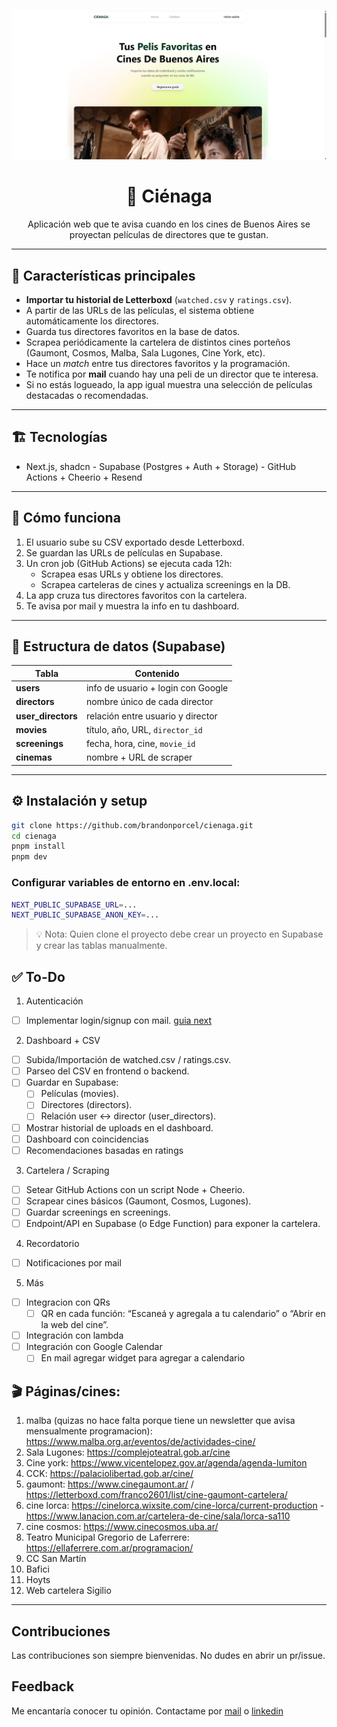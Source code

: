 <p align="center">
<img src="public/og.png" alt="Cienaga Screenshot" />
</p>

<h1 align="center">🌊 Ciénaga</h1>

<p align="center">Aplicación web que te avisa cuando en los cines de Buenos Aires se proyectan películas de directores que te gustan.</p>

---

## 🚀 Características principales

- **Importar tu historial de Letterboxd** (`watched.csv` y `ratings.csv`).
- A partir de las URLs de las películas, el sistema obtiene automáticamente los directores.
- Guarda tus directores favoritos en la base de datos.
- Scrapea periódicamente la cartelera de distintos cines porteños (Gaumont, Cosmos, Malba, Sala Lugones, Cine York, etc).
- Hace un _match_ entre tus directores favoritos y la programación.
- Te notifica por **mail** cuando hay una peli de un director que te interesa.
- Si no estás logueado, la app igual muestra una selección de películas destacadas o recomendadas.

---

## 🏗️ Tecnologías

- Next.js, shadcn - Supabase (Postgres + Auth + Storage) - GitHub Actions + Cheerio + Resend

---

## 🔄 Cómo funciona

1. El usuario sube su CSV exportado desde Letterboxd.
2. Se guardan las URLs de películas en Supabase.
3. Un cron job (GitHub Actions) se ejecuta cada 12h:
   - Scrapea esas URLs y obtiene los directores.
   - Scrapea carteleras de cines y actualiza screenings en la DB.
4. La app cruza tus directores favoritos con la cartelera.
5. Te avisa por mail y muestra la info en tu dashboard.

---

## 📂 Estructura de datos (Supabase)

| Tabla              | Contenido                          |
| ------------------ | ---------------------------------- |
| **users**          | info de usuario + login con Google |
| **directors**      | nombre único de cada director      |
| **user_directors** | relación entre usuario y director  |
| **movies**         | título, año, URL, `director_id`    |
| **screenings**     | fecha, hora, cine, `movie_id`      |
| **cinemas**        | nombre + URL de scraper            |

---

## ⚙️ Instalación y setup

```bash
git clone https://github.com/brandonporcel/cienaga.git
cd cienaga
pnpm install
pnpm dev
```

### Configurar variables de entorno en .env.local:

```bash
NEXT_PUBLIC_SUPABASE_URL=...
NEXT_PUBLIC_SUPABASE_ANON_KEY=...
```

> 💡 Nota: Quien clone el proyecto debe crear un proyecto en Supabase y crear las tablas manualmente.

## ✅ To-Do

1. Autenticación

- [ ] Implementar login/signup con mail. [guia next](https://nextjs.org/docs/app/guides/authentication)

2. Dashboard + CSV

- [ ] Subida/Importación de watched.csv / ratings.csv.
- [ ] Parseo del CSV en frontend o backend.
- [ ] Guardar en Supabase:
  - [ ] Películas (movies).
  - [ ] Directores (directors).
  - [ ] Relación user ↔ director (user_directors).
- [ ] Mostrar historial de uploads en el dashboard.
- [ ] Dashboard con coincidencias
- [ ] Recomendaciones basadas en ratings

3. Cartelera / Scraping

- [ ] Setear GitHub Actions con un script Node + Cheerio.
- [ ] Scrapear cines básicos (Gaumont, Cosmos, Lugones).
- [ ] Guardar screenings en screenings.
- [ ] Endpoint/API en Supabase (o Edge Function) para exponer la cartelera.

4. Recordatorio

- [ ] Notificaciones por mail

5. Más

- [ ] Integracion con QRs
  - [ ] QR en cada función: “Escaneá y agregala a tu calendario” o “Abrir en la web del cine”.
- [ ] Integración con lambda
- [ ] Integración con Google Calendar
  - [ ] En mail agregar widget para agregar a calendario

## 🎬 Páginas/cines:

1. malba (quizas no hace falta porque tiene un newsletter que avisa mensualmente programacion): https://www.malba.org.ar/eventos/de/actividades-cine/
2. Sala Lugones: https://complejoteatral.gob.ar/cine
3. Cine york: https://www.vicentelopez.gov.ar/agenda/agenda-lumiton
4. CCK: https://palaciolibertad.gob.ar/cine/
5. gaumont: https://www.cinegaumont.ar/ / https://letterboxd.com/franco2601/list/cine-gaumont-cartelera/
6. cine lorca: https://cinelorca.wixsite.com/cine-lorca/current-production - https://www.lanacion.com.ar/cartelera-de-cine/sala/lorca-sa110
7. cine cosmos: https://www.cinecosmos.uba.ar/
8. Teatro Municipal Gregorio de Laferrere: https://ellaferrere.com.ar/programacion/
9. CC San Martín
10. Bafici
11. Hoyts
12. Web cartelera Sigilio

---

## Contribuciones

Las contribuciones son siempre bienvenidas. No dudes en abrir un pr/issue.

## Feedback

Me encantaría conocer tu opinión. Contactame por [mail](brandon7.7porcel@gmail.com) o [linkedin](https://www.linkedin.com/in/brandonporcel/)

<!--
utils
- https://gasti.pro/en/
- https://v0.app/chat/pointer-ai-landing-page-b3xq2HC1JCs
- https://www.miscuentas.com.ar/dashboard
- https://ui.shadcn.com/blocks: A dashboard with sidebar, charts and data table
- https://youtu.be/XgqCh2FwNVY: 2. How to add Google OAuth in Nextjs with Supabase | Server Component | Server Action | Google Login
 -->
